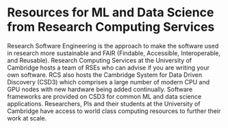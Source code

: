 # Resources for ML and Data Science from Research Computing Services

Research Software Engineering is the approach to make the software used in research more sustainable and FAIR (Findable, Accessible, Interoperable, and Reusable). Research Computing Services at the University of Cambridge hosts a team of RSEs who can advise if you are writing your own software. RCS also hosts the Cambridge System for Data Driven Discovery (CSD3) which comprises a large number of modern CPU and GPU nodes with new hardware being added continually. Software frameworks are provided on CSD3 for common ML and data science applications. Researchers, PIs and their students at the University of Cambridge have access to world class computing resources to further their work at scale.
